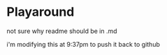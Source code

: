 # Playaround
not sure why readme should be in .md

i'm modifying this at 9:37pm to push it back to github